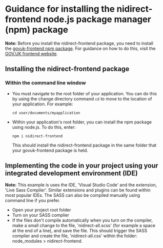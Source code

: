 # Guidance for installing the nidirect-frontend node.js package manager (npm) package
**Note:**  Before you install the nidirect-frontend package, you need to install the [govuk-frontend npm package](https://www.npmjs.com/package/govuk-frontend).  For guidance on how to do this, visit the [GOV.UK frontend website](https://frontend.design-system.service.gov.uk/installing-with-npm/#requirements).
## Installing the nidirect-frontend package
### Within the command line window
- You must navigate to the root folder of your application.  You can do this by using the change directory command `cd` to move to the location of your application. For example: 

  `cd user/documents/myapplication` 
  
- Within your application's root folder, you can install the npm package using node.js.  To do this, enter:

  `npm i nidirect-frontend`
  
  This should install the nidirect-frontend package in the same folder that your govuk-frontend package is held.
  
## Implementing the code in your project using your integrated development environment (IDE)
**Note:** This example is uses the IDE, 'Visual Studio Code' and the extension, 'Live Sass Compiler'.  Similar extensions and plugins can be found within most popular IDEs.  The SASS can also be compiled manually using command line if you prefer.
- Open your project root folder
- Turn on your SASS complier
- If the files don't compile automatically when you turn on the compiler, make a small change to the file, 'nidirect-all.scss' (for example a space at the end of a line), and save the file.  This should trigger the SASS complier and create the file, 'nidirect-all.css' within the folder: node_modules > nidirect-frontend.
